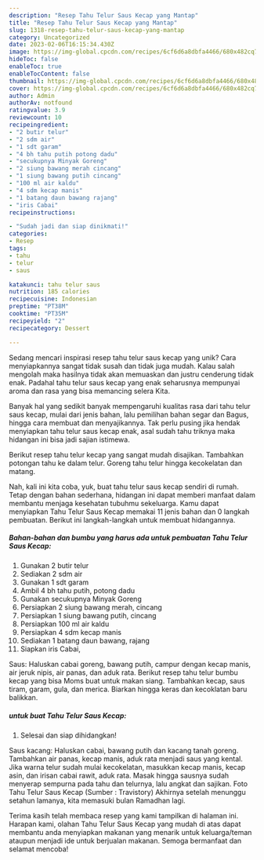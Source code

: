 ```yaml
---
description: "Resep Tahu Telur Saus Kecap yang Mantap"
title: "Resep Tahu Telur Saus Kecap yang Mantap"
slug: 1318-resep-tahu-telur-saus-kecap-yang-mantap
category: Uncategorized
date: 2023-02-06T16:15:34.430Z
image: https://img-global.cpcdn.com/recipes/6cf6d6a8dbfa4466/680x482cq70/tahu-telur-saus-kecap-foto-resep-utama.jpg
hideToc: false
enableToc: true
enableTocContent: false
thumbnail: https://img-global.cpcdn.com/recipes/6cf6d6a8dbfa4466/680x482cq70/tahu-telur-saus-kecap-foto-resep-utama.jpg
cover: https://img-global.cpcdn.com/recipes/6cf6d6a8dbfa4466/680x482cq70/tahu-telur-saus-kecap-foto-resep-utama.jpg
author: Admin
authorAv: notfound
ratingvalue: 3.9
reviewcount: 10
recipeingredient:
- "2 butir telur"
- "2 sdm air"
- "1 sdt garam"
- "4 bh tahu putih potong dadu"
- "secukupnya Minyak Goreng"
- "2 siung bawang merah cincang"
- "1 siung bawang putih cincang"
- "100 ml air kaldu"
- "4 sdm kecap manis"
- "1 batang daun bawang rajang"
- "iris Cabai"
recipeinstructions:

- "Sudah jadi dan siap dinikmati!"
categories:
- Resep
tags:
- tahu
- telur
- saus

katakunci: tahu telur saus 
nutrition: 185 calories
recipecuisine: Indonesian
preptime: "PT38M"
cooktime: "PT35M"
recipeyield: "2"
recipecategory: Dessert

---
```





Sedang mencari inspirasi resep tahu telur saus kecap yang unik? Cara menyiapkannya sangat tidak susah dan tidak juga mudah. Kalau salah mengolah maka hasilnya tidak akan memuaskan dan justru cenderung tidak enak. Padahal tahu telur saus kecap yang enak seharusnya mempunyai aroma dan rasa yang bisa memancing selera Kita.





Banyak hal yang sedikit banyak mempengaruhi kualitas rasa dari tahu telur saus kecap, mulai dari jenis bahan, lalu pemilihan bahan segar dan Bagus, hingga cara membuat dan menyajikannya. Tak perlu pusing jika hendak menyiapkan tahu telur saus kecap enak,      asal sudah tahu triknya maka hidangan ini bisa jadi sajian istimewa.














Berikut resep tahu telur kecap yang sangat mudah disajikan. Tambahkan potongan tahu ke dalam telur. Goreng tahu telur hingga kecokelatan dan matang.






Nah, kali ini kita coba, yuk, buat tahu telur saus kecap sendiri di rumah. Tetap dengan bahan sederhana, hidangan ini dapat memberi manfaat dalam membantu menjaga kesehatan tubuhmu sekeluarga. Kamu dapat menyiapkan Tahu Telur Saus Kecap memakai 11 jenis bahan dan 0 langkah pembuatan. Berikut ini langkah-langkah untuk membuat hidangannya.

<!--inarticleads1-->

##### Bahan-bahan dan bumbu yang harus ada untuk pembuatan Tahu Telur Saus Kecap:

1. Gunakan 2 butir telur
1. Sediakan 2 sdm air
1. Gunakan 1 sdt garam
1. Ambil 4 bh tahu putih, potong dadu
1. Gunakan secukupnya Minyak Goreng
1. Persiapkan 2 siung bawang merah, cincang
1. Persiapkan 1 siung bawang putih, cincang
1. Persiapkan 100 ml air kaldu
1. Persiapkan 4 sdm kecap manis
1. Sediakan 1 batang daun bawang, rajang
1. Siapkan iris Cabai,


Saus: Haluskan cabai goreng, bawang putih, campur dengan kecap manis, air jeruk nipis, air panas, dan aduk rata. Berikut resep tahu telur bumbu kecap yang bisa Moms buat untuk makan siang. Tambahkan kecap, saus tiram, garam, gula, dan merica. Biarkan hingga keras dan kecoklatan baru balikkan. 

<!--inarticleads2-->

#####  untuk buat Tahu Telur Saus Kecap:


1. Selesai dan siap dihidangkan!

Saus kacang: Haluskan cabai, bawang putih dan kacang tanah goreng. Tambahkan air panas, kecap manis, aduk rata menjadi saus yang kental. Jika warna telur sudah mulai kecokelatan, masukkan kecap manis, kecap asin, dan irisan cabai rawit, aduk rata. Masak hingga sausnya sudah menyerap sempurna pada tahu dan telurnya, lalu angkat dan sajikan. Foto Tahu Telur Saus Kecap (Sumber : Travistory) Akhirnya setelah menunggu setahun lamanya, kita memasuki bulan Ramadhan lagi. 

Terima kasih telah membaca resep yang kami tampilkan di halaman ini. Harapan kami, olahan Tahu Telur Saus Kecap yang mudah di atas dapat membantu anda menyiapkan makanan yang menarik untuk keluarga/teman ataupun menjadi ide untuk berjualan makanan. Semoga bermanfaat dan selamat mencoba!
